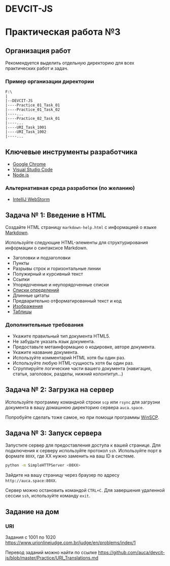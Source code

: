 # DEVCIT-JS
Практическая работа №3
======================

## Организация работ

Рекомендуется выделить отдельную директорию для всех практических работ и задач.

### Пример организации директории

```
F:\
|
|--DEVCIT-JS
|----Practice_01_Task_01
|----Practice_01_Task_02
|----...
|----Practice_02_Task_01
|----...
|----URI_Task_1001
|----URI_Task_1002
|----...
```

## Ключевые инструменты разработчика

* [Google Chrome](https://www.google.com/chrome)
* [Visual Studio Code](https://code.visualstudio.com)
* [Node.js](https://nodejs.org/en)

### Альтернативная среда разработки (по желанию)

* [IntelliJ WebStorm](https://www.jetbrains.com/webstorm)

## Задача № 1: Введение в HTML

Создайте HTML страницу `markdown-help.html` с информацией о языке [Markdown](https://daringfireball.net/projects/markdown/).

Используйте следующие HTML-элементы для структурирования информации о синтаксисе Markdown.

* Заголовки и подзаголовки
* Пункты
* Разрывы строк и горизонтальные линии
* Полужирный и курсивный текст
* Ссылки
* Упорядоченные и неупорядоченные списки
* [Списки определений](http://kramdown.gettalong.org/syntax.html#definition-lists)
* Длинные цитаты
* Предварительно отформатированный текст и код
* [Изображения](https://github.com/dcurtis/markdown-mark)
* [Таблицы](http://kramdown.gettalong.org/syntax.html#tables)

### Дополнительные требования

* Укажите правильный тип документа HTML5.
* Не забудьте указать язык документа.
* Предоставьте метаинформацию о кодировке, авторе документа.
* Укажите название документа.
* Используйте комментарий HTML хотя бы один раз.
* Используйте любую HTML-сущность хотя бы один раз.
* Сгруппируйте логические части вашего документа (навигация, статья, заголовок, разделы, нижний колонтитул…)

## Задача № 2: Загрузка на сервер

Используйте программу командной строки `scp` или `rsync` для загрузни документа в вашу домашнюю директорию сервера `auca.space`.

Попробуйте сделать тоже самое, но при помощи программы [WinSCP]( https://winscp.net/eng/downloads.php).

## Задача № 3: Запуск сервера

Запустите сервер для предоставления доступа к вашей странице. Для подключения к серверу используйте протокол
`ssh`. Используйте порт в формате `80XX`, где XX нужно заменить на ваш ID в системе.

```bash
python -m SimpleHTTPServer <80XX>
```

Зайдите на вашу страницу через браузер по адресу `http://auca.space:80XX`.

Сервер можно остановить командой `CTRL+C`. Для завершения удаленной сессии `ssh`, используйте команду `exit`.

## Задание на дом

### URI

Задания с 1001 по 1020 <https://www.urionlinejudge.com.br/judge/en/problems/index/1>

Перевод заданий можно найти по ссылке <https://github.com/auca/devcit-js/blob/master/Practice/URI_Translations.md>
